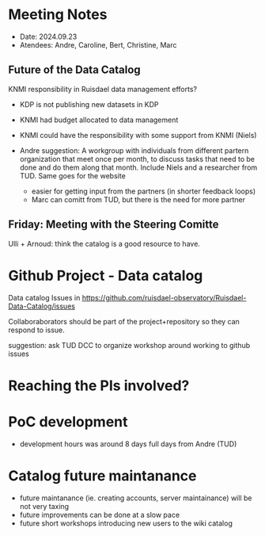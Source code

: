# Meeting Notes 

* Date: 2024.09.23
* Atendees: Andre, Caroline, Bert, Christine, Marc

## Future of the Data Catalog

KNMI responsibility in Ruisdael data management efforts?
* KDP is not publishing new datasets in KDP
* KNMI had budget allocated to data management

* KNMI could have the responsibility with some support from KNMI (Niels)

* Andre suggestion: A workgroup with individuals from different partern organization that meet once per month, to discuss tasks that need to be done and do them along that month. Include Niels and a researcher from TUD. Same goes for the website
   * easier for getting input from the partners (in shorter feedback loops)
   * Marc can comitt from TUD, but there is the need for more partner 


## Friday: Meeting with the Steering Comitte

Ulli + Arnoud: think the catalog is a good resource to have. 

# Github Project - Data catalog 

Data catalog Issues in https://github.com/ruisdael-observatory/Ruisdael-Data-Catalog/issues

Collaboraborators should be part of the project+repository so they can respond to issue.

suggestion: ask TUD DCC to organize workshop around working to github issues

# Reaching the PIs involved?

# PoC development
* development hours was around 8 days full days from Andre (TUD)

# Catalog future maintanance 
* future maintanance (ie. creating accounts, server maintainance) will be not very taxing
* future improvements can be done at a slow pace
* future short workshops  introducing new users to the wiki catalog



